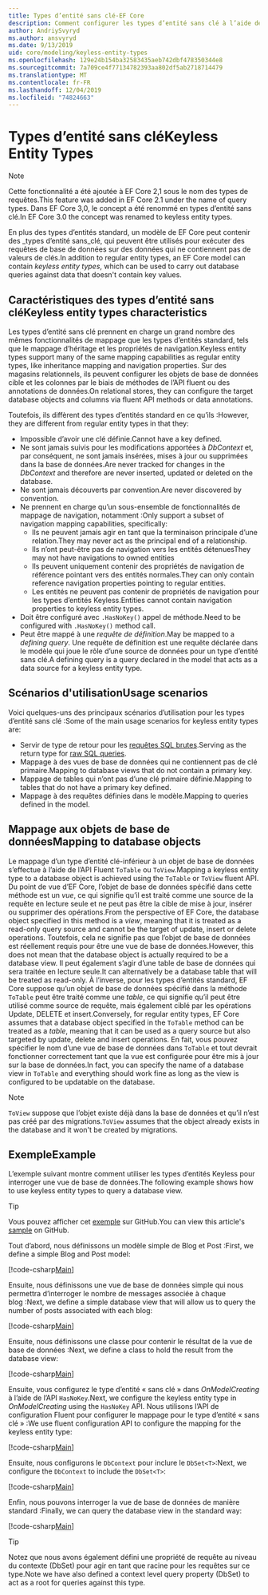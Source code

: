 ```yaml
---
title: Types d’entité sans clé-EF Core
description: Comment configurer les types d’entité sans clé à l’aide de Entity Framework Core
author: AndriySvyryd
ms.author: ansvyryd
ms.date: 9/13/2019
uid: core/modeling/keyless-entity-types
ms.openlocfilehash: 129e24b154ba32583435aeb742dbf478350344e8
ms.sourcegitcommit: 7a709ce4f77134782393aa802df5ab2718714479
ms.translationtype: MT
ms.contentlocale: fr-FR
ms.lasthandoff: 12/04/2019
ms.locfileid: "74824663"
---
```

# <a name="keyless-entity-types"></a><span data-ttu-id="0a309-103">Types d’entité sans clé</span><span class="sxs-lookup"><span data-stu-id="0a309-103">Keyless Entity Types</span></span>

> [!NOTE]
> <span data-ttu-id="0a309-104">Cette fonctionnalité a été ajoutée à EF Core 2,1 sous le nom des types de requêtes.</span><span class="sxs-lookup"><span data-stu-id="0a309-104">This feature was added in EF Core 2.1 under the name of query types.</span></span> <span data-ttu-id="0a309-105">Dans EF Core 3,0, le concept a été renommé en types d’entité sans clé.</span><span class="sxs-lookup"><span data-stu-id="0a309-105">In EF Core 3.0 the concept was renamed to keyless entity types.</span></span>

<span data-ttu-id="0a309-106">En plus des types d’entités standard, un modèle de EF Core peut contenir des _types d’entité sans_clé, qui peuvent être utilisés pour exécuter des requêtes de base de données sur des données qui ne contiennent pas de valeurs de clés.</span><span class="sxs-lookup"><span data-stu-id="0a309-106">In addition to regular entity types, an EF Core model can contain _keyless entity types_, which can be used to carry out database queries against data that doesn't contain key values.</span></span>

## <a name="keyless-entity-types-characteristics"></a><span data-ttu-id="0a309-107">Caractéristiques des types d’entité sans clé</span><span class="sxs-lookup"><span data-stu-id="0a309-107">Keyless entity types characteristics</span></span>

<span data-ttu-id="0a309-108">Les types d’entité sans clé prennent en charge un grand nombre des mêmes fonctionnalités de mappage que les types d’entités standard, tels que le mappage d’héritage et les propriétés de navigation.</span><span class="sxs-lookup"><span data-stu-id="0a309-108">Keyless entity types support many of the same mapping capabilities as regular entity types, like inheritance mapping and navigation properties.</span></span> <span data-ttu-id="0a309-109">Sur des magasins relationnels, ils peuvent configurer les objets de base de données cible et les colonnes par le biais de méthodes de l’API fluent ou des annotations de données.</span><span class="sxs-lookup"><span data-stu-id="0a309-109">On relational stores, they can configure the target database objects and columns via fluent API methods or data annotations.</span></span>

<span data-ttu-id="0a309-110">Toutefois, ils diffèrent des types d’entités standard en ce qu’ils :</span><span class="sxs-lookup"><span data-stu-id="0a309-110">However, they are different from regular entity types in that they:</span></span>

- <span data-ttu-id="0a309-111">Impossible d’avoir une clé définie.</span><span class="sxs-lookup"><span data-stu-id="0a309-111">Cannot have a key defined.</span></span>
- <span data-ttu-id="0a309-112">Ne sont jamais suivis pour les modifications apportées à _DbContext_ et, par conséquent, ne sont jamais insérées, mises à jour ou supprimées dans la base de données.</span><span class="sxs-lookup"><span data-stu-id="0a309-112">Are never tracked for changes in the _DbContext_ and therefore are never inserted, updated or deleted on the database.</span></span>
- <span data-ttu-id="0a309-113">Ne sont jamais découverts par convention.</span><span class="sxs-lookup"><span data-stu-id="0a309-113">Are never discovered by convention.</span></span>
- <span data-ttu-id="0a309-114">Ne prennent en charge qu’un sous-ensemble de fonctionnalités de mappage de navigation, notamment :</span><span class="sxs-lookup"><span data-stu-id="0a309-114">Only support a subset of navigation mapping capabilities, specifically:</span></span>
  - <span data-ttu-id="0a309-115">Ils ne peuvent jamais agir en tant que la terminaison principale d’une relation.</span><span class="sxs-lookup"><span data-stu-id="0a309-115">They may never act as the principal end of a relationship.</span></span>
  - <span data-ttu-id="0a309-116">Ils n’ont peut-être pas de navigation vers les entités détenues</span><span class="sxs-lookup"><span data-stu-id="0a309-116">They may not have navigations to owned entities</span></span>
  - <span data-ttu-id="0a309-117">Ils peuvent uniquement contenir des propriétés de navigation de référence pointant vers des entités normales.</span><span class="sxs-lookup"><span data-stu-id="0a309-117">They can only contain reference navigation properties pointing to regular entities.</span></span>
  - <span data-ttu-id="0a309-118">Les entités ne peuvent pas contenir de propriétés de navigation pour les types d’entités Keyless.</span><span class="sxs-lookup"><span data-stu-id="0a309-118">Entities cannot contain navigation properties to keyless entity types.</span></span>
- <span data-ttu-id="0a309-119">Doit être configuré avec `.HasNoKey()` appel de méthode.</span><span class="sxs-lookup"><span data-stu-id="0a309-119">Need to be configured with `.HasNoKey()` method call.</span></span>
- <span data-ttu-id="0a309-120">Peut être mappé à une _requête de définition_.</span><span class="sxs-lookup"><span data-stu-id="0a309-120">May be mapped to a _defining query_.</span></span> <span data-ttu-id="0a309-121">Une requête de définition est une requête déclarée dans le modèle qui joue le rôle d’une source de données pour un type d’entité sans clé.</span><span class="sxs-lookup"><span data-stu-id="0a309-121">A defining query is a query declared in the model that acts as a data source for a keyless entity type.</span></span>

## <a name="usage-scenarios"></a><span data-ttu-id="0a309-122">Scénarios d'utilisation</span><span class="sxs-lookup"><span data-stu-id="0a309-122">Usage scenarios</span></span>

<span data-ttu-id="0a309-123">Voici quelques-uns des principaux scénarios d’utilisation pour les types d’entité sans clé :</span><span class="sxs-lookup"><span data-stu-id="0a309-123">Some of the main usage scenarios for keyless entity types are:</span></span>

- <span data-ttu-id="0a309-124">Servir de type de retour pour les [requêtes SQL brutes](xref:core/querying/raw-sql).</span><span class="sxs-lookup"><span data-stu-id="0a309-124">Serving as the return type for [raw SQL queries](xref:core/querying/raw-sql).</span></span>
- <span data-ttu-id="0a309-125">Mappage à des vues de base de données qui ne contiennent pas de clé primaire.</span><span class="sxs-lookup"><span data-stu-id="0a309-125">Mapping to database views that do not contain a primary key.</span></span>
- <span data-ttu-id="0a309-126">Mappage de tables qui n’ont pas d’une clé primaire définie.</span><span class="sxs-lookup"><span data-stu-id="0a309-126">Mapping to tables that do not have a primary key defined.</span></span>
- <span data-ttu-id="0a309-127">Mappage à des requêtes définies dans le modèle.</span><span class="sxs-lookup"><span data-stu-id="0a309-127">Mapping to queries defined in the model.</span></span>

## <a name="mapping-to-database-objects"></a><span data-ttu-id="0a309-128">Mappage aux objets de base de données</span><span class="sxs-lookup"><span data-stu-id="0a309-128">Mapping to database objects</span></span>

<span data-ttu-id="0a309-129">Le mappage d’un type d’entité clé-inférieur à un objet de base de données s’effectue à l’aide de l’API Fluent `ToTable` ou `ToView`.</span><span class="sxs-lookup"><span data-stu-id="0a309-129">Mapping a keyless entity type to a database object is achieved using the `ToTable` or `ToView` fluent API.</span></span> <span data-ttu-id="0a309-130">Du point de vue d’EF Core, l’objet de base de données spécifié dans cette méthode est un _vue_, ce qui signifie qu’il est traité comme une source de la requête en lecture seule et ne peut pas être la cible de mise à jour, insérer ou supprimer des opérations.</span><span class="sxs-lookup"><span data-stu-id="0a309-130">From the perspective of EF Core, the database object specified in this method is a _view_, meaning that it is treated as a read-only query source and cannot be the target of update, insert or delete operations.</span></span> <span data-ttu-id="0a309-131">Toutefois, cela ne signifie pas que l’objet de base de données est réellement requis pour être une vue de base de données.</span><span class="sxs-lookup"><span data-stu-id="0a309-131">However, this does not mean that the database object is actually required to be a database view.</span></span> <span data-ttu-id="0a309-132">Il peut également s’agir d’une table de base de données qui sera traitée en lecture seule.</span><span class="sxs-lookup"><span data-stu-id="0a309-132">It can alternatively be a database table that will be treated as read-only.</span></span> <span data-ttu-id="0a309-133">À l’inverse, pour les types d’entités standard, EF Core suppose qu’un objet de base de données spécifié dans la méthode `ToTable` peut être traité comme une _table_, ce qui signifie qu’il peut être utilisé comme source de requête, mais également ciblé par les opérations Update, DELETE et insert.</span><span class="sxs-lookup"><span data-stu-id="0a309-133">Conversely, for regular entity types, EF Core assumes that a database object specified in the `ToTable` method can be treated as a _table_, meaning that it can be used as a query source but also targeted by update, delete and insert operations.</span></span> <span data-ttu-id="0a309-134">En fait, vous pouvez spécifier le nom d’une vue de base de données dans `ToTable` et tout devrait fonctionner correctement tant que la vue est configurée pour être mis à jour sur la base de données.</span><span class="sxs-lookup"><span data-stu-id="0a309-134">In fact, you can specify the name of a database view in `ToTable` and everything should work fine as long as the view is configured to be updatable on the database.</span></span>

> [!NOTE]
> <span data-ttu-id="0a309-135">`ToView` suppose que l’objet existe déjà dans la base de données et qu’il n’est pas créé par des migrations.</span><span class="sxs-lookup"><span data-stu-id="0a309-135">`ToView` assumes that the object already exists in the database and it won't be created by migrations.</span></span>

## <a name="example"></a><span data-ttu-id="0a309-136">Exemple</span><span class="sxs-lookup"><span data-stu-id="0a309-136">Example</span></span>

<span data-ttu-id="0a309-137">L’exemple suivant montre comment utiliser les types d’entités Keyless pour interroger une vue de base de données.</span><span class="sxs-lookup"><span data-stu-id="0a309-137">The following example shows how to use keyless entity types to query a database view.</span></span>

> [!TIP]
> <span data-ttu-id="0a309-138">Vous pouvez afficher cet [exemple](https://github.com/aspnet/EntityFramework.Docs/tree/master/samples/core/KeylessEntityTypes) sur GitHub.</span><span class="sxs-lookup"><span data-stu-id="0a309-138">You can view this article's [sample](https://github.com/aspnet/EntityFramework.Docs/tree/master/samples/core/KeylessEntityTypes) on GitHub.</span></span>

<span data-ttu-id="0a309-139">Tout d’abord, nous définissons un modèle simple de Blog et Post :</span><span class="sxs-lookup"><span data-stu-id="0a309-139">First, we define a simple Blog and Post model:</span></span>

[!code-csharp[Main](../../../samples/core/KeylessEntityTypes/Program.cs#Entities)]

<span data-ttu-id="0a309-140">Ensuite, nous définissons une vue de base de données simple qui nous permettra d’interroger le nombre de messages associée à chaque blog :</span><span class="sxs-lookup"><span data-stu-id="0a309-140">Next, we define a simple database view that will allow us to query the number of posts associated with each blog:</span></span>

[!code-csharp[Main](../../../samples/core/KeylessEntityTypes/Program.cs#View)]

<span data-ttu-id="0a309-141">Ensuite, nous définissons une classe pour contenir le résultat de la vue de base de données :</span><span class="sxs-lookup"><span data-stu-id="0a309-141">Next, we define a class to hold the result from the database view:</span></span>

[!code-csharp[Main](../../../samples/core/KeylessEntityTypes/Program.cs#KeylessEntityType)]

<span data-ttu-id="0a309-142">Ensuite, vous configurez le type d’entité « sans clé » dans _OnModelCreating_ à l’aide de l’API `HasNoKey`.</span><span class="sxs-lookup"><span data-stu-id="0a309-142">Next, we configure the keyless entity type in _OnModelCreating_ using the `HasNoKey` API.</span></span>
<span data-ttu-id="0a309-143">Nous utilisons l’API de configuration Fluent pour configurer le mappage pour le type d’entité « sans clé » :</span><span class="sxs-lookup"><span data-stu-id="0a309-143">We use fluent configuration API to configure the mapping for the keyless entity type:</span></span>

[!code-csharp[Main](../../../samples/core/KeylessEntityTypes/Program.cs#Configuration)]

<span data-ttu-id="0a309-144">Ensuite, nous configurons le `DbContext` pour inclure le `DbSet<T>`:</span><span class="sxs-lookup"><span data-stu-id="0a309-144">Next, we configure the `DbContext` to include the `DbSet<T>`:</span></span>

[!code-csharp[Main](../../../samples/core/KeylessEntityTypes/Program.cs#DbSet)]

<span data-ttu-id="0a309-145">Enfin, nous pouvons interroger la vue de base de données de manière standard :</span><span class="sxs-lookup"><span data-stu-id="0a309-145">Finally, we can query the database view in the standard way:</span></span>

[!code-csharp[Main](../../../samples/core/KeylessEntityTypes/Program.cs#Query)]

> [!TIP]
> <span data-ttu-id="0a309-146">Notez que nous avons également défini une propriété de requête au niveau du contexte (DbSet) pour agir en tant que racine pour les requêtes sur ce type.</span><span class="sxs-lookup"><span data-stu-id="0a309-146">Note we have also defined a context level query property (DbSet) to act as a root for queries against this type.</span></span>
